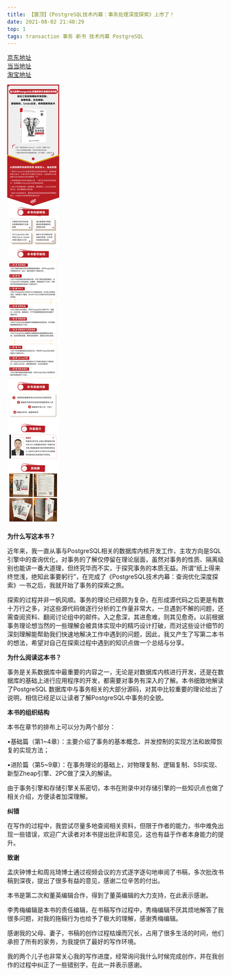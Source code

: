 ```yaml
---
title: 【置顶】《PostgreSQL技术内幕：事务处理深度探索》上市了！
date: 2021-08-02 21:40:29
top: 1
tags: transaction 事务 新书 技术内幕 PostgreSQL
---
```




[京东地址](https://item.jd.com/12898593.html)  
[当当地址](http://product.dangdang.com/29277465.html)  
[淘宝地址](https://detail.tmall.com/item.htm?spm=a1z10.3-b-s.w4011-22119638442.37.798d1b8b6TlJDS&id=651820819927&rn=215b8c029b06d654c30a5777273c979e&abbucket=1) 

![](./postgresql-transaction-internals-introduce/introduce.jpg) 

**为什么写这本书？**

近年来，我一直从事与PostgreSQL相关的数据库内核开发工作，主攻方向是SQL引擎中的查询优化，对事务的了解仅停留在理论层面，虽然对事务的性质、隔离级别也能讲一番大道理，但终究华而不实，于探究事务的本质无益。所谓“纸上得来终觉浅，绝知此事要躬行”，在完成了《PostgreSQL技术内幕：查询优化深度探索》一书之后，我就开始了事务的探索之旅。

探索的过程并非一帆风顺。事务的理论已经颇为复杂，在形成源代码之后更是有数十万行之多，对这些源代码做逐行分析的工作量非常大，一旦遇到不解的问题，还需查阅资料、翻阅讨论组中的邮件。入之愈深，其进愈难，则其见愈奇。以前根据事务理论想当然的一些理解会被具体实现中的精巧设计打破，而对这些设计细节的深刻理解能帮助我们快速地解决工作中遇到的问题，因此，我又产生了写第二本书的想法，希望对自己在探索过程中遇到的知识点做一个总结与分享。


**为什么阅读这本书？**

事务是关系数据库中最重要的内容之一，无论是对数据库内核进行开发，还是在数据库的基础上进行应用程序的开发，都需要对事务有深入的了解。本书细致地解读了PostgreSQL 数据库中与事务相关的大部分源码，对其中比较重要的理论给出了说明，相信已经足以让读者了解PostgreSQL中事务的全貌。



**本书的组织结构**

本书在章节的排布上可以分为两个部分：

•基础篇（第1~4章）：主要介绍了事务的基本概念、并发控制的实现方法和故障恢复的实现方法；

•进阶篇（第5~9章）：在事务理论的基础上，对物理复制、逻辑复制、SSI实现、新型Zheap引擎、2PC做了深入的解读。

由于事务引擎和存储引擎关系密切，本书在附录中对存储引擎的一些知识点也做了相关介绍，方便读者加深理解。

**纠错**

在写作的过程中，我尝试尽量多地查阅相关资料，但限于作者的能力，书中难免出现一些错误，欢迎广大读者对本书提出批评和意见，这也有益于作者本身能力的提升。

**致谢**

孟庆钟博士和周兆琦博士通过视频会议的方式逐字逐句地审阅了书稿，多次批改书稿到深夜，提出了很多有益的意见，感谢二位辛苦的付出。

本书是第二次和董英编辑合作，得到了董英编辑的大力支持，在此表示感谢。
  
李秀梅编辑是本书的责任编辑，在书稿写作过程中，秀梅编辑不厌其烦地解答了我很多问题，对我的拖稿行为也给予了极大的理解，感谢秀梅编辑。

感谢我的父母、妻子，书稿的创作过程枯燥而冗长，占用了很多生活的时间，他们承担了所有的家务，为我提供了最好的写作环境。

我的两个儿子也非常关心我的写作进度，经常询问我什么时候完成创作，并在我创作的过程中纠正了一些错别字，在此一并表示感谢。


